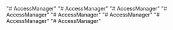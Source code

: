 "# AccessManager" 
"# AccessManager" 
"# AccessManager" 
"# AccessManager" 
"# AccessManager" 
"# AccessManager" 
"# AccessManager" 
"# AccessManager" 

